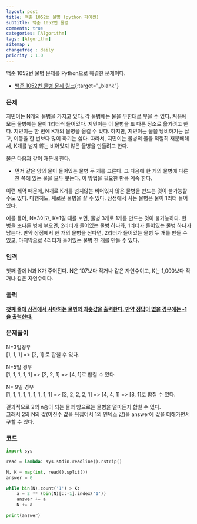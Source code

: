 ```yaml
---
layout: post
title: 백준 1052번 물병 (python 파이썬)
subtitle: 백준 1052번 물병
comments: true
categories: [Algorithm]
tags: [Algorithm]
sitemap :
changefreq : daily
priority : 1.0
---
```

백준 1052번 물병 문제를 Python으로 해결한 문제이다.  

* [백준 1052번 물병 문제 링크](https://www.acmicpc.net/problem/1052){:target="_blank"}


### 문제 
지민이는 N개의 물병을 가지고 있다. 각 물병에는 물을 무한대로 부을 수 있다. 처음에 모든 물병에는 물이 1리터씩 들어있다. 지민이는 이 물병을 또 다른 장소로 옮기려고 한다. 지민이는 한 번에 K개의 물병을 옮길 수 있다. 하지만, 지민이는 물을 낭비하기는 싫고, 이동을 한 번보다 많이 하기는 싫다. 따라서, 지민이는 물병의 물을 적절히 재분배해서, K개를 넘지 않는 비어있지 않은 물병을 만들려고 한다.

물은 다음과 같이 재분배 한다.

* 먼저 같은 양의 물이 들어있는 물병 두 개를 고른다. 그 다음에 한 개의 물병에 다른 한 쪽에 있는 물을 모두 붓는다. 이 방법을 필요한 만큼 계속 한다.

이런 제약 때문에, N개로 K개를 넘지않는 비어있지 않은 물병을 만드는 것이 불가능할 수도 있다. 다행히도, 새로운 물병을 살 수 있다. 상점에서 사는 물병은 물이 1리터 들어있다.

예를 들어, N=3이고, K=1일 때를 보면, 물병 3개로 1개를 만드는 것이 불가능하다. 한 병을 또다른 병에 부으면, 2리터가 들어있는 물병 하나와, 1리터가 들어있는 물병 하나가 남는다. 만약 상점에서 한 개의 물병을 산다면, 2리터가 들어있는 물병 두 개를 만들 수 있고, 마지막으로 4리터가 들어있는 물병 한 개를 만들 수 있다.


### 입력
첫째 줄에 N과 K가 주어진다. N은 107보다 작거나 같은 자연수이고, K는 1,000보다 작거나 같은 자연수이다.


### 출력
**<u>첫째 줄에 상점에서 사야하는 물병의 최솟값을 출력한다. 만약 정답이 없을 경우에는 -1을 출력한다.</u>**


### 문제풀이
N=3일경우  
[1, 1, 1]  => [2, 1] 로 합칠 수 있다.

N=5일 경우  
[1, 1, 1, 1, 1] => [2, 2, 1] => [4, 1]로 합칠 수 있다.

N= 9일 경우  
[1, 1, 1, 1, 1, 1, 1, 1, 1] => [2, 2, 2, 2, 1] => [4, 4, 1] => [8, 1]로 합칠 수 있다.

결과적으로 2의 n승이 되는 물의 양으로는 물병을 얼마든지 합칠 수 있다.  
그래서 2의 N의 값(이진수 값을 뒤집어서 1의 인덱스 값)을 answer에 값을 더해가면서 구할 수 있다.


### 코드
```python
import sys

read = lambda: sys.stdin.readline().rstrip()

N, K = map(int, read().split())
answer = 0

while bin(N).count('1') > K:
    a = 2 ** (bin(N)[::-1].index('1'))
    answer += a
    N += a

print(answer)
```